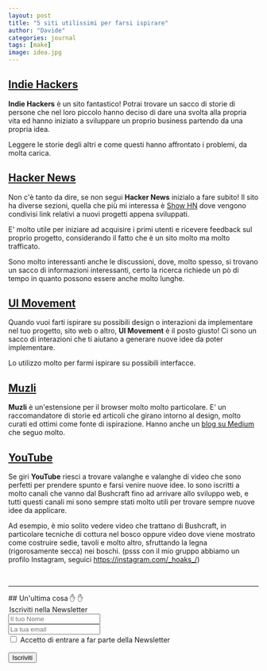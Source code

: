 ```yaml
---
layout: post
title: "5 siti utilissimi per farsi ispirare"
author: "Davide"
categories: journal
tags: [make]
image: idea.jpg
---
```


## [Indie Hackers](https://www.indiehackers.com/)

**Indie Hackers** è un sito fantastico!
Potrai trovare un sacco di storie di persone che nel loro piccolo hanno deciso di dare una svolta alla propria vita ed hanno iniziato a sviluppare un proprio business partendo da una propria idea.

Leggere le storie degli altri e come questi hanno affrontato i problemi, da molta carica.

## [Hacker News](https://news.ycombinator.com/)

Non c'è tanto da dire, se non segui **Hacker News** inizialo a fare subito!
Il sito ha diverse sezioni, quella che più mi interessa è [Show HN](https://news.ycombinator.com/show) dove vengono condivisi link relativi a nuovi progetti appena sviluppati.

E' molto utile per iniziare ad acquisire i primi utenti e ricevere feedback sul proprio progetto, considerando il fatto che è un sito molto ma molto trafficato.

Sono molto interessanti anche le discussioni, dove, molto spesso, si trovano un sacco di informazioni interessanti, certo la ricerca richiede un pò di tempo in quanto possono essere anche molto lunghe.

## [UI Movement](https://uimovement.com/)

Quando vuoi farti ispirare su possibili design o interazioni da implementare nel tuo progetto, sito web o altro, **UI Movement** è il posto giusto!
Ci sono un sacco di interazioni che ti aiutano a generare nuove idee da poter implementare.

Lo utilizzo molto per farmi ispirare su possibili interfacce.

## [Muzli](https://muz.li/)

**Muzli** è un'estensione per il browser molto molto particolare. E' un raccomandatore di storie ed articoli che girano intorno al design, molto curati ed ottimi come fonte di ispirazione.
Hanno anche un [blog su Medium](https://medium.muz.li) che seguo molto.

## [YouTube](https://www.youtube.com/)

Se giri **YouTube** riesci a trovare valanghe e valanghe di video che sono perfetti per prendere spunto e farsi venire nuove idee.
Io sono iscritti a molto canali che vanno dal Bushcraft fino ad arrivare allo sviluppo web, e tutti questi canali mi sono sempre stati molto utili per trovare sempre nuove idee da applicare.

Ad esempio, è mio solito vedere video che trattano di Bushcraft, in particolare tecniche di cottura nel bosco oppure video dove viene mostrato come costruire sedie, tavoli e molto altro, sfruttando la legna (rigorosamente secca) nei boschi. (psss con il mio gruppo abbiamo un profilo Instagram, seguici https://instagram.com/_hoaks_/)

<br>
<hr>
## Un'ultima cosa ✋ ✋

<form action="https://sprintstudio.us11.list-manage.com/subscribe/post?u=baa6a96ac00514e2d994c55e2&amp;id=10b14f6753" method="post" id="mc-embedded-subscribe-form" name="mc-embedded-subscribe-form" class="validate" target="_blank" validate>
	<legend>Iscriviti nella Newsletter</legend>
	<div class="form-group">
		<input type="text" name="FNAME" class="form-control" id="mce-FNAME" placeholder="Il tuo Nome" required="">
	</div>
	<div class="form-group">
		<input type="email" name="EMAIL" class="form-control required email" id="mce-EMAIL" placeholder="La tua email" required="">
	</div>
	<div class="form-group">
		<input type="checkbox" class="form-check-input" id="mce-MMERGE3" placeholder="Devi dare il consenso" value="SI" name="MMERGE3" required="">
    	<label class="form-check-label" for="mce-MMERGE3" >Accetto di entrare a far parte della Newsletter</label>
	</div>
	<br>
	<div class="form-group">
		<button type="submit" class="btn btn-default" value="Iscriviti" href="">Iscriviti</button>
	</div>
</form>
